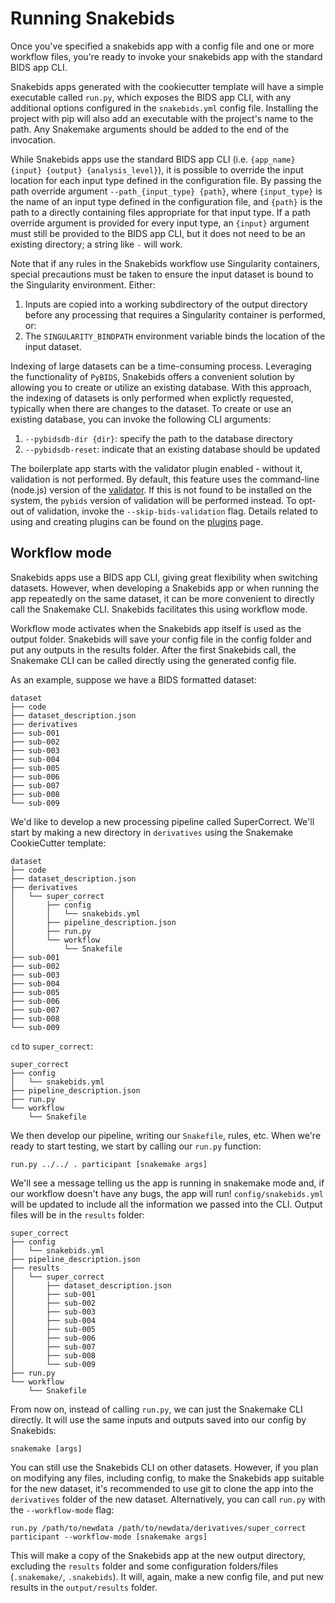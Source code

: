 # Running Snakebids

Once you've specified a snakebids app with a config file and one or more workflow files, you're ready to invoke your snakebids app with the standard BIDS app CLI.

Snakebids apps generated with the cookiecutter template will have a simple executable called `run.py`, which exposes the BIDS app CLI, with any additional options configured in the `snakebids.yml` config file. Installing the project with pip will also add an executable with the project's name to the path. Any Snakemake arguments should be added to the end of the invocation.

While Snakebids apps use the standard BIDS app CLI (i.e. `{app_name} {input} {output} {analysis_level}`), it is possible to override the input location for each input type defined in the configuration file. By passing the path override argument `--path_{input_type} {path}`, where `{input_type}` is the name of an input type defined in the configuration file, and `{path}` is the path to a directly containing files appropriate for that input type. If a path override argument is provided for every input type, an `{input}` argument must still be provided to the BIDS app CLI, but it does not need to be an existing directory; a string like `-` will work.

Note that if any rules in the Snakebids workflow use Singularity containers, special precautions must be taken to ensure the input dataset is bound to the Singularity environment. Either:

1. Inputs are copied into a working subdirectory of the output directory before any processing that requires a Singularity container is performed, or:
2. The `SINGULARITY_BINDPATH` environment variable binds the location of the input dataset.

Indexing of large datasets can be a time-consuming process. Leveraging the functionality of `PyBIDS`, Snakebids offers a convenient solution by allowing you to create or utilize an existing database. With this approach, the indexing of datasets is only performed when explictly requested, typically when there are changes to the dataset. To create or use an existing database, you can invoke the following CLI arguments:

1. `--pybidsdb-dir {dir}`: specify the path to the database directory
1. `--pybidsdb-reset`: indicate that an existing database should be updated

The boilerplate app starts with the validator plugin enabled - without it, validation is not performed. By default, this feature uses the command-line (node.js) version of the [validator](https://www.npmjs.com/package/bids-validator). If this is not found to be installed on the system, the `pybids` version of validation will be performed instead. To opt-out of validation, invoke the `--skip-bids-validation` flag. Details related to using and creating plugins can be found on the [plugins](/bids_app/plugins) page.

## Workflow mode

Snakebids apps use a BIDS app CLI, giving great flexibility when switching datasets. However, when developing a Snakebids app or when running the app repeatedly on the same dataset, it can be more convenient to directly call the Snakemake CLI. Snakebids facilitates this using workflow mode.

Workflow mode activates when the Snakebids app itself is used as the output folder. Snakebids will save your config file in the config folder and put any outputs in the results folder. After the first Snakebids call, the Snakemake CLI can be called directly using the generated config file.

As an example, suppose we have a BIDS formatted dataset:

    dataset
    ├── code
    ├── dataset_description.json
    ├── derivatives
    ├── sub-001
    ├── sub-002
    ├── sub-003
    ├── sub-004
    ├── sub-005
    ├── sub-006
    ├── sub-007
    ├── sub-008
    └── sub-009

We'd like to develop a new processing pipeline called SuperCorrect. We'll start by making a new directory in ``derivatives`` using the Snakemake CookieCutter template:

    dataset
    ├── code
    ├── dataset_description.json
    ├── derivatives
    │   └── super_correct
    │       ├── config
    │       │   └── snakebids.yml
    │       ├── pipeline_description.json
    │       ├── run.py
    │       └── workflow
    │           └── Snakefile
    ├── sub-001
    ├── sub-002
    ├── sub-003
    ├── sub-004
    ├── sub-005
    ├── sub-006
    ├── sub-007
    ├── sub-008
    └── sub-009

`cd` to `super_correct`:

    super_correct
    ├── config
    │   └── snakebids.yml
    ├── pipeline_description.json
    ├── run.py
    └── workflow
        └── Snakefile

We then develop our pipeline, writing our `Snakefile`, rules, etc. When we're ready to start testing, we start by calling our `run.py` function:

    run.py ../../ . participant [snakemake args]

We'll see a message telling us the app is running in snakemake mode and, if our workflow doesn't have any bugs, the app will run! `config/snakebids.yml` will be updated to include all the information we passed into the CLI. Output files will be in the `results` folder:

    super_correct
    ├── config
    │   └── snakebids.yml
    ├── pipeline_description.json
    ├── results
    │   └── super_correct
    │       ├── dataset_description.json
    │       ├── sub-001
    │       ├── sub-002
    │       ├── sub-003
    │       ├── sub-004
    │       ├── sub-005
    │       ├── sub-006
    │       ├── sub-007
    │       ├── sub-008
    │       └── sub-009
    ├── run.py
    └── workflow
        └── Snakefile


From now on, instead of calling `run.py`, we can just the Snakemake CLI directly. It will use the same inputs and outputs saved into our config by Snakebids:

    snakemake [args]

You can still use the Snakebids CLI on other datasets. However, if you plan on modifying any files, including config, to make the Snakebids app suitable for the new dataset, it's recommended to use git to clone the app into the `derivatives` folder of the new dataset. Alternatively, you can call ``run.py`` with the `--workflow-mode` flag:

    run.py /path/to/newdata /path/to/newdata/derivatives/super_correct participant --workflow-mode [snakemake args]

This will make a copy of the Snakebids app at the new output directory, excluding the `results` folder and some configuration folders/files (`.snakemake/`, `.snakebids`). It will, again, make a new config file, and put new results in the `output/results` folder.

